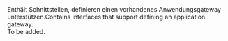 <Namespace Name="Microsoft.Azure.Management.Network.Fluent.ApplicationGateway.Definition">
  <Docs>
    <summary><span data-ttu-id="cd895-101">Enthält Schnittstellen, definieren einen vorhandenes Anwendungsgateway unterstützen.</span><span class="sxs-lookup"><span data-stu-id="cd895-101">Contains interfaces that support defining an application gateway.</span></span></summary> 
    <remarks>To be added.</remarks>
  </Docs>
</Namespace>
